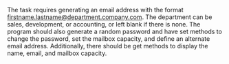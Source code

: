 The task requires generating an email address with the format firstname.lastname@department.company.com. The department can be sales, development, or accounting, or left blank if there is none. The program should also generate a random password and have set methods to change the password, set the mailbox capacity, and define an alternate email address. 
Additionally, there should be get methods to display the name, email, and mailbox capacity.
